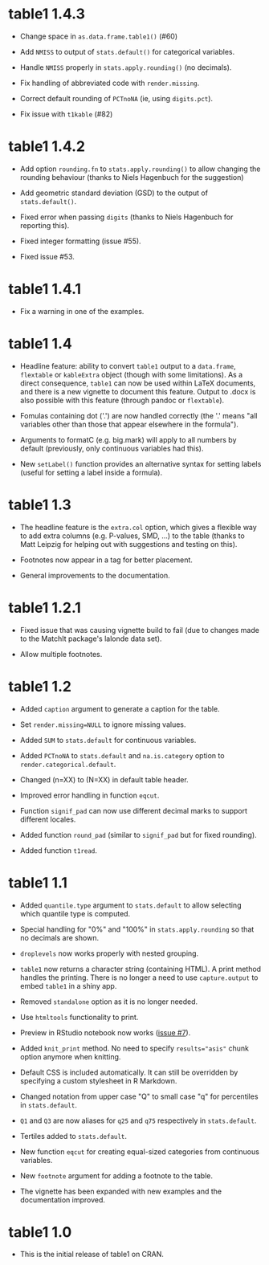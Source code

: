 # table1 1.4.3

* Change space in `as.data.frame.table1()` (#60)

* Add `NMISS` to output of `stats.default()` for categorical variables.

* Handle `NMISS` properly in `stats.apply.rounding()` (no decimals).

* Fix handling of abbreviated code with `render.missing`.

* Correct default rounding of `PCTnoNA` (ie, using `digits.pct`).

* Fix issue with `t1kable` (#82)

# table1 1.4.2

* Add option `rounding.fn` to `stats.apply.rounding()` to allow changing the
  rounding behaviour (thanks to Niels Hagenbuch for the suggestion)

* Add geometric standard deviation (GSD) to the output of `stats.default()`.

* Fixed error when passing `digits` (thanks to Niels Hagenbuch for reporting this).

* Fixed integer formatting (issue #55).

* Fixed issue #53.

# table1 1.4.1

* Fix a warning in one of the examples.

# table1 1.4

* Headline feature: ability to convert `table1` output to a `data.frame`,
  `flextable` or `kableExtra` object (though with some limitations). As a
  direct consequence, `table1` can now be used within LaTeX documents, and
  there is a new vignette to document this feature. Output to .docx is also
  possible with this feature (through pandoc or `flextable`).

* Fomulas containing dot ('.') are now handled correctly (the '.' means "all
  variables other than those that appear elsewhere in the formula").

* Arguments to formatC (e.g. big.mark) will apply to all numbers by default
  (previously, only continuous variables had this).

* New `setLabel()` function provides an alternative syntax for setting labels
  (useful for setting a label inside a formula).

# table1 1.3

* The headline feature is the `extra.col` option, which gives a flexible way to
  add extra columns (e.g. P-values, SMD, ...) to the table (thanks to Matt
  Leipzig for helping out with suggestions and testing on this).

* Footnotes now appear in a <tfoot> tag for better placement.

* General improvements to the documentation.

# table1 1.2.1

* Fixed issue that was causing vignette build to fail (due to changes made to
  the MatchIt package's lalonde data set).

* Allow multiple footnotes.

# table1 1.2

* Added `caption` argument to generate a caption for the table.

* Set `render.missing=NULL` to ignore missing values.

* Added `SUM` to `stats.default` for continuous variables.

* Added `PCTnoNA` to `stats.default` and `na.is.category` option to
  `render.categorical.default`.

* Changed (n=XX) to (N=XX) in default table header.

* Improved error handling in function `eqcut`.

* Function `signif_pad` can now use different decimal marks to support
  different locales.

* Added function `round_pad` (similar to `signif_pad` but for fixed rounding).

* Added function `t1read`.

# table1 1.1

* Added `quantile.type` argument to `stats.default` to allow selecting which
  quantile type is computed.

* Special handling for "0%" and "100%" in `stats.apply.rounding` so that no
  decimals are shown.

* `droplevels` now works properly with nested grouping.

* `table1` now returns a character string (containing HTML). A print method
  handles the printing. There is no longer a need to use `capture.output` to
  embed `table1` in a shiny app.

* Removed `standalone` option as it is no longer needed.

* Use `htmltools` functionality to print.

* Preview in RStudio notebook now works ([issue #7](https://github.com/benjaminrich/table1/issues/7)).

* Added `knit_print` method. No need to specify `results="asis"` chunk option
  anymore when knitting.

* Default CSS is included automatically. It can still be overridden by
  specifying a custom stylesheet in R Markdown.

* Changed notation from upper case "Q" to small case "q" for percentiles in
  `stats.default`.

* `Q1` and `Q3` are now aliases for `q25` and `q75` respectively in
  `stats.default`.

* Tertiles added to `stats.default`.

* New function `eqcut` for creating equal-sized categories from continuous
  variables.

* New `footnote` argument for adding a footnote to the table.

* The vignette has been expanded with new examples and the documentation
  improved.

# table1 1.0

* This is the initial release of table1 on CRAN.
